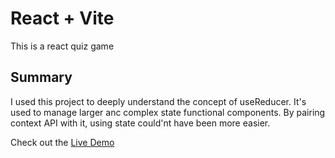 # React + Vite

This is a react quiz game

## Summary

I used this project to deeply understand the concept of useReducer. It's used to manage larger anc complex state functional components. By pairing context API with it, using state could'nt have been more easier.

Check out the [Live Demo](https://the-react-quiz-omega.vercel.app/)
